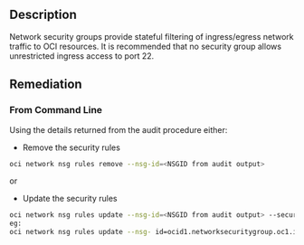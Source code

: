 ## Description

Network security groups provide stateful filtering of ingress/egress network traffic to OCI resources. It is recommended that no security group allows unrestricted ingress access to port 22.

## Remediation

### From Command Line

Using the details returned from the audit procedure either:

- Remove the security rules

```bash
oci network nsg rules remove --nsg-id=<NSGID from audit output>
```

or

- Update the security rules

```bash
oci network nsg rules update --nsg-id=<NSGID from audit output> --security- rules='[<updated security-rules JSON (without isValid and TimrCreated fields)>]'
eg:
oci network nsg rules update --nsg- id=ocid1.networksecuritygroup.oc1.iad.xxxxxxxxxxxxxxxxxxxxxx --security- rules='[{ "description": null, "destination": null, "destination-type": null, "direction": "INGRESS", "icmp-options": null, "id": "709001", "is-stateless": null, "protocol": "6", "source": "140.238.154.0/24", "source-type": "CIDR_BLOCK", "tcp-options": { "destination-port-range": { "max": 22, "min": 22 }, "source-port-range": null }, "udp-options": null }]'
```